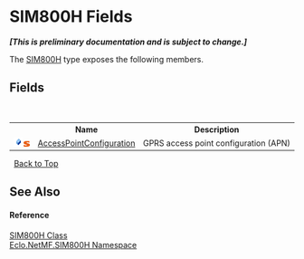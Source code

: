 # SIM800H Fields
 _**\[This is preliminary documentation and is subject to change.\]**_

The <a href="T_Eclo_NetMF_SIM800H_SIM800H">SIM800H</a> type exposes the following members.


## Fields
&nbsp;<table><tr><th></th><th>Name</th><th>Description</th></tr><tr><td>![Public field](media/pubfield.gif "Public field")![Static member](media/static.gif "Static member")</td><td><a href="F_Eclo_NetMF_SIM800H_SIM800H_AccessPointConfiguration">AccessPointConfiguration</a></td><td>
GPRS access point configuration (APN)</td></tr></table>&nbsp;
<a href="#sim800h-fields">Back to Top</a>

## See Also


#### Reference
<a href="T_Eclo_NetMF_SIM800H_SIM800H">SIM800H Class</a><br /><a href="N_Eclo_NetMF_SIM800H">Eclo.NetMF.SIM800H Namespace</a><br />
